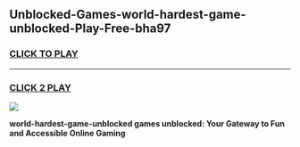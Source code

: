 
## Unblocked-Games-world-hardest-game-unblocked-Play-Free-bha97
<h3>
<a href="https://premium76.site?title=world-hardest-game-unblocked&ref=23A">CLICK TO PLAY</a></h3>
<hr>

<h3>
<a href="https://premium76.site?title=world-hardest-game-unblocked&ref=23A">CLICK 2 PLAY</a>
  
</h3>

<a href="https://premium76.site?title=world-hardest-game-unblocked&ref=23A"><img src="https://clearcache.store/games.png"></a>


**world-hardest-game-unblocked games unblocked: Your Gateway to Fun and Accessible Online Gaming**
